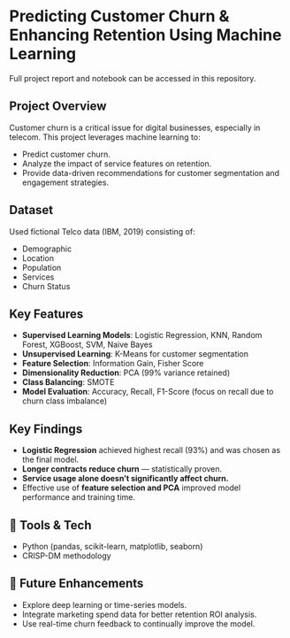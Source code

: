 # Predicting Customer Churn & Enhancing Retention Using Machine Learning
Full project report and notebook can be accessed in this repository.

## Project Overview
Customer churn is a critical issue for digital businesses, especially in telecom. This project leverages machine learning to:

- Predict customer churn.
- Analyze the impact of service features on retention.
- Provide data-driven recommendations for customer segmentation and engagement strategies.

## Dataset
Used fictional Telco data (IBM, 2019) consisting of:
- Demographic
- Location
- Population
- Services
- Churn Status

## Key Features
- **Supervised Learning Models**: Logistic Regression, KNN, Random Forest, XGBoost, SVM, Naive Bayes  
- **Unsupervised Learning**: K-Means for customer segmentation  
- **Feature Selection**: Information Gain, Fisher Score  
- **Dimensionality Reduction**: PCA (99% variance retained)  
- **Class Balancing**: SMOTE  
- **Model Evaluation**: Accuracy, Recall, F1-Score (focus on recall due to churn class imbalance)

## Key Findings
- **Logistic Regression** achieved highest recall (93%) and was chosen as the final model.
- **Longer contracts reduce churn** — statistically proven.
- **Service usage alone doesn’t significantly affect churn.**
- Effective use of **feature selection and PCA** improved model performance and training time.

## 🔧 Tools & Tech
- Python (pandas, scikit-learn, matplotlib, seaborn)
- CRISP-DM methodology

## 🚀 Future Enhancements
- Explore deep learning or time-series models.
- Integrate marketing spend data for better retention ROI analysis.
- Use real-time churn feedback to continually improve the model.
